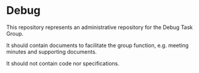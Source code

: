 
# Debug

This repository represents an administrative repository for the Debug Task Group.

It should contain documents to facilitate the group function, e.g. meeting minutes and supporting documents.

It should not contain code nor specifications.
